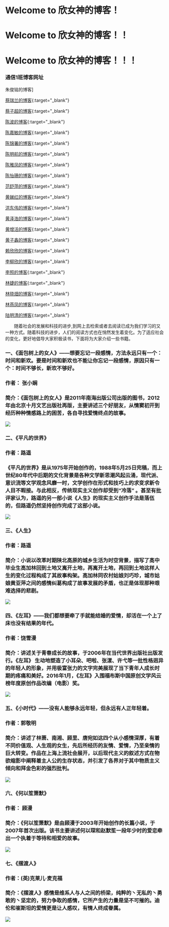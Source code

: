 # Welcome to 欣女神的博客！
# Welcome to 欣女神的博客！！
# Welcome to 欣女神的博客！！！
### 通信1班博客网址
朱俊铭的博客]

[蔡瑞兰的博客]( http://RaeLyn-Cai.github.io){:target="_blank"}

[蔡子超的博客]( https://xing8228.github.io){:target="_blank"}

[陈波的博客]( https://kriszhan.github.io){:target="_blank"}

[陈嘉敏的博客]( https://shujsegubfgf.github.io/){:target="_blank"}

[陈锦署的博客]( https://chenjinshu123.github.io/){:target="_blank"}

[陈明航的博客]( https://crazyylxr.github.io/){:target="_blank"}

[陈雅凤的博客]( http://neineimax.guthub.io){:target="_blank"}

[陈怡珊的博客]( https://chenyishan.guthub.io){:target="_blank"}

[范舒萍的博客]( https://fanshuping.github.io/){:target="_blank"}

[黄娣红的博客]( https://verygoo.github.io){:target="_blank"}

[洪东伟的博客]( https://youarestrict.github.io){:target="_blank"}

[黄泽浩的博客]( https://huang1212.github.io/){:target="_blank"}

[黄增活的博客]( https://kokozh.github.io/){:target="_blank"}

[黄子鑫的博客]( https://hzx0406.github.io/){:target="_blank"}

[赖欣欣的博客]( https://lxxxzf.github.io/2016/10/jekyll_tutorials1/){:target="_blank"}

[李柳欣的博客]( https://luckyabgelgirl.github.io/#blog){:target="_blank"}

[李照的博客]( https://www.lizhao.tech/){:target="_blank"}

[林婕的博客]( https://github.com/L55J/L55J.github.io){:target="_blank"}

[林晓畑的博客]( https://lxtxx.github.io){:target="_blank"}

[林燕凤的博客]( https://github.com/Raynas/Raynas.github.io){:target="_blank"}

[陆明清的博客]( www.babylikeLmg.github.io){:target="_blank"}

　　随着社会的发展和科技的进步,到网上去检索或者去阅读已成为我们学习的又一种方式。随着科技的进步，人们的阅读方式也在悄然发生着变化。为了适应社会的变化，更好地倡导大家积极读书，下面将为大家介绍一些书籍。  
### 一、《面包树上的女人》——想要忘记一段感情，方法永远只有一个：时间和新欢。要是时间和新欢也不能让你忘记一段感情，原因只有一个：时间不够长，新欢不够好。
### 作者： 张小娴 
### 简介：《面包树上的女人》是2011年南海出版公司出版的图书，2012年由北京十月文艺出版社再版，主要讲述三个好朋友，从情窦初开到经历种种情感路上的困苦，各自寻找爱情终点的故事。
![](http://a4.att.hudong.com/35/62/01300543114832142717624364207.jpg)
### 二、《平凡的世界》
### 作者：路遥
### 《平凡的世界》是从1975年开始创作的，1988年5月25日完稿，而上世纪80年代中后期的文化背景是各种文学新思潮风起云涌，现代派、意识流等文学观念风靡一时，文学创作在形式和技巧上的求变求新令人目不暇接。与此相反，传统现实主义创作却受到“冷落” 。甚至有批评家认为，路遥的另一部小说《人生》的现实主义创作手法是落伍的，但路遥仍然坚持创作完成了这部小说。
![](http://img3.jarhu.com/goodimages/201512/311/gi1451533924751.jpg)
### 三、《人生》
### 作者：路遥
### 简介：小说以改革时期陕北高原的城乡生活为时空背景，描写了高中毕业生高加林回到土地又离开土地，再离开土地，再回到土地这样人生的变化过程构成了其故事构架。高加林同农村姑娘刘巧珍，城市姑娘黄亚萍之间的感情纠葛构成了故事发展的矛盾，也正是体现那种艰难选择的悲剧。
![](http://pic.baike.soso.com/ugc/baikepic2/10/cut-20160222120341-1755956043.jpg/0)
### 四、《左耳》——我们都想要牵了手就能结婚的爱情，却活在一个上了床也没有结果的年代。
### 作者：饶雪漫
### 简介：讲述关于青春成长的故事，于2006年在当代世界出版社出版发行。《左耳》 生动地塑造了小耳朵、吧啦、张漾、许弋等一批性格迥异的年轻人的形象，并用极富张力的文字完美展现了当下青年人成长时期的疼痛和美好。2016年1月，《左耳》入围福布斯中国原创文学风云榜年度原创作品改编（电影）奖。
![](https://tse4.mm.bing.net/th?id=OIP.aHqyQc8nTQqgGqUybGTu-wHaEc&pid=Api)
### 五、《小时代》——没有人能够永远年轻，但永远有人正年轻着。
### 作者：郭敬明
### 简介：讲述了林萧、南湘、顾里、唐宛如这四个从小感情深厚，有着不同价值观、人生观的女生，先后所经历的友情、爱情，乃至亲情的巨大转变。作品在上海上流社会展开，以后现代主义的叙述方式在物欲缩影中阐释着主人公的生存状态，并引发了各界对于其中物质主义倾向和拜金色彩的强烈批判。
![](http://pic.58pic.com/58pic/16/55/19/78558PICQTy_1024.jpg)
### 六、《何以笙箫默》
### 作者：	顾漫
### 简介：《何以笙箫默》是由顾漫于2003年开始创作的长篇小说，于2007年首次出版。该书主要讲述何以琛和赵默笙一段年少时的爱恋牵出一个执着于等待和相爱的故事。
![](http://ec4.images-amazon.com/images/I/51v4hkuUBKL._SS500_.jpg)
### 七、《摆渡人》
### 作者：(英)克莱儿·麦克福
### 简介：《摆渡人》感情是维系人与人之间的桥梁，纯粹的丶无私的丶勇敢的丶坚定的，努力争取的感情，它所产生的力量是坚不可摧的。迪伦和崔斯坦的爱情更是让人感叹，有情人终成眷属。
![](http://img3x0.ddimg.cn/82/10/1144937260-1_u_1.jpg)
